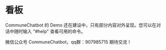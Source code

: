 # 看板

[//]: # (@stageName kanban)
[//]: # (@intentExample 看板)
[//]: # (@intentExample 打开看板)

CommuneChatbot 的 Demo 还在建设中，只有部分内容对外呈现。您可以在对话中随时输入 "#help" 查看可用的命令。

微信公众号 CommuneChatbot，qq群：907985715 期待交流！

[//]: # (@askChoose 推荐的内容：)
[//]: # (@routeUcl md.demo.complete_demo_video)
[//]: # (@routeUcl md.demo.commune_v2_intro)
[//]: # (@routeUcl md.demo.half_open_conversational_system)
[//]: # (@routeUcl md.demo.conversational_video_app)
[//]: # (@routeUcl commune.components.demo.contexts.demohome/maze)
[//]: # (@routeUcl commune.components.demo.git.gitservice)



